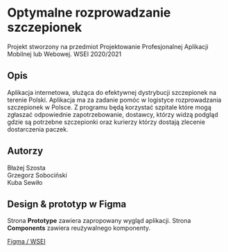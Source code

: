 # Optymalne rozprowadzanie szczepionek
Projekt stworzony na przedmiot Projektowanie Profesjonalnej Aplikacji Mobilnej lub Webowej. WSEI 2020/2021

## Opis
Aplikacja internetowa, służąca do efektywnej dystrybucji szczepionek na terenie Polski. Aplikacja ma za zadanie pomóc w logistyce rozprowadzania szczepionek w Polsce. Z programu będą korzystać szpitale które mogą zgłaszać odpowiednie zapotrzebowanie, dostawcy, którzy widzą podgląd gdzie są potrzebne szczepionki oraz kurierzy którzy dostają zlecenie dostarczenia paczek. 

## Autorzy
Błażej Szosta<br/>
Grzegorz Sobociński<br/>
Kuba Sewiło 

## Design & prototyp w Figma
Strona **Prototype** zawiera zapropowany wygląd aplikacji.
Strona **Components** zawiera reużywalnego komponenty.

[Figma / WSEI](https://www.figma.com/file/5UR8bNgzHmpXeagmt3UpIx/WSEI?node-id=0%3A1)
